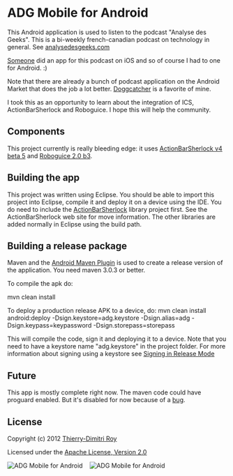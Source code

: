 # ADG Mobile for Android

This Android application is used to listen to the podcast "Analyse des Geeks". This is a bi-weekly french-canadian podcast on technology in general. See [analysedesgeeks.com](http://www.analysedesgeeks.com)

[Someone](http://www.vmiller.ca/) did an app for this podcast on iOS and so of course I had to one for Android. :)

Note that there are already a bunch of podcast application on the Android Market that does the job a lot better. [Doggcatcher](https://market.android.com/details?id=com.snoggdoggler.android.applications.doggcatcher.v1_) is a favorite of mine.

I took this as an opportunity to learn about the integration of ICS, ActionBarSherlock and Roboguice. I hope this will help the community.
 
## Components

This project currently is really bleeding edge: it uses [ActionBarSherlock v4 beta 5](http://beta.abs.io/) and [Roboguice 2.0 b3](http://code.google.com/p/roboguice/). 
 
## Building the app

This project was written using Eclipse. You should be able to import this project into Eclipse, compile it and deploy it on a device using the IDE. You do need to include the [ActionBarSherlock](http://actionbarsherlock.com/) library project first. See the ActionBarSherlock web site for move information. The other libraries are added normally in Eclipse using the build path.  


## Building a release package

Maven and the [Android Maven Plugin](http://code.google.com/p/maven-android-plugin/) is used to create a release version of the application. You need maven 3.0.3 or better.

To compile the apk do:
 
mvn clean install

To deploy a production release APK to a device, do:
mvn clean install android:deploy -Dsign.keystore=adg.keystore -Dsign.alias=adg -Dsign.keypass=keypassword -Dsign.storepass=storepass

This will compile the code, sign it and deploying it to a device. Note that you need to have a keystore name "adg.keystore" in the project folder. For more information about signing using a keystore see [Signing in Release Mode](http://developer.android.com/guide/publishing/app-signing.html#releasemode)

## Future

This app is mostly complete right now. The maven code could have proguard enabled. But it's disabled for now because of a [bug](http://code.google.com/p/maven-android-plugin/issues/detail?id=241).

## License
Copyright (c) 2012 [Thierry-Dimitri Roy](http://about.me/thierryd)

Licensed under the [Apache License, Version 2.0](http://www.apache.org/licenses/LICENSE-2.0.html)

![ADG Mobile for Android](https://github.com/thierryd/adg-android/raw/master/screenshots/screen1.png "ADG Mobile for Android") &nbsp;&nbsp; ![ADG Mobile for Android](https://github.com/thierryd/adg-android/raw/master/screenshots/screen2.png "ADG Mobile for Android") 